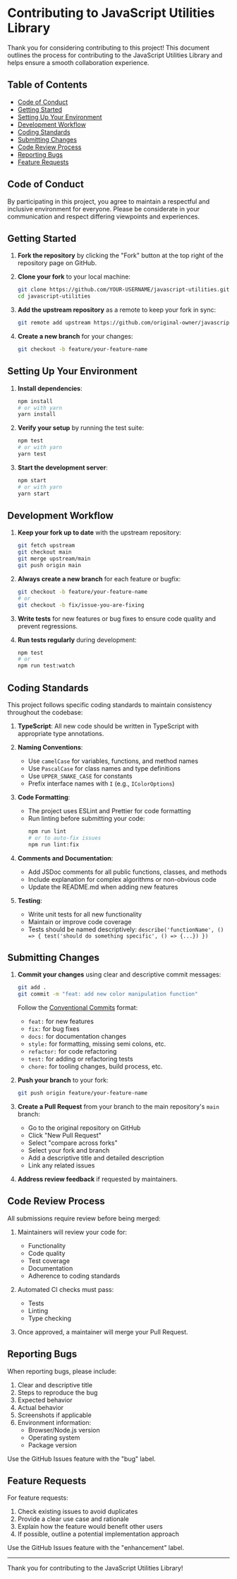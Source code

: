 # Contributing to JavaScript Utilities Library

Thank you for considering contributing to this project! This document outlines the process for contributing to the JavaScript Utilities Library and helps ensure a smooth collaboration experience.

## Table of Contents

- [Code of Conduct](#code-of-conduct)
- [Getting Started](#getting-started)
- [Setting Up Your Environment](#setting-up-your-environment)
- [Development Workflow](#development-workflow)
- [Coding Standards](#coding-standards)
- [Submitting Changes](#submitting-changes)
- [Code Review Process](#code-review-process)
- [Reporting Bugs](#reporting-bugs)
- [Feature Requests](#feature-requests)

## Code of Conduct

By participating in this project, you agree to maintain a respectful and inclusive environment for everyone. Please be considerate in your communication and respect differing viewpoints and experiences.

## Getting Started

1. **Fork the repository** by clicking the "Fork" button at the top right of the repository page on GitHub.

2. **Clone your fork** to your local machine:
   ```bash
   git clone https://github.com/YOUR-USERNAME/javascript-utilities.git
   cd javascript-utilities
   ```

3. **Add the upstream repository** as a remote to keep your fork in sync:
   ```bash
   git remote add upstream https://github.com/original-owner/javascript-utilities.git
   ```

4. **Create a new branch** for your changes:
   ```bash
   git checkout -b feature/your-feature-name
   ```

## Setting Up Your Environment

1. **Install dependencies**:
   ```bash
   npm install
   # or with yarn
   yarn install
   ```

2. **Verify your setup** by running the test suite:
   ```bash
   npm test
   # or with yarn
   yarn test
   ```

3. **Start the development server**:
   ```bash
   npm start
   # or with yarn
   yarn start
   ```

## Development Workflow

1. **Keep your fork up to date** with the upstream repository:
   ```bash
   git fetch upstream
   git checkout main
   git merge upstream/main
   git push origin main
   ```

2. **Always create a new branch** for each feature or bugfix:
   ```bash
   git checkout -b feature/your-feature-name
   # or
   git checkout -b fix/issue-you-are-fixing
   ```

3. **Write tests** for new features or bug fixes to ensure code quality and prevent regressions.

4. **Run tests regularly** during development:
   ```bash
   npm test
   # or
   npm run test:watch
   ```

## Coding Standards

This project follows specific coding standards to maintain consistency throughout the codebase:

1. **TypeScript**: All new code should be written in TypeScript with appropriate type annotations.

2. **Naming Conventions**:
   - Use `camelCase` for variables, functions, and method names
   - Use `PascalCase` for class names and type definitions
   - Use `UPPER_SNAKE_CASE` for constants
   - Prefix interface names with `I` (e.g., `IColorOptions`)

3. **Code Formatting**:
   - The project uses ESLint and Prettier for code formatting
   - Run linting before submitting your code:
     ```bash
     npm run lint
     # or to auto-fix issues
     npm run lint:fix
     ```

4. **Comments and Documentation**:
   - Add JSDoc comments for all public functions, classes, and methods
   - Include explanation for complex algorithms or non-obvious code
   - Update the README.md when adding new features

5. **Testing**:
   - Write unit tests for all new functionality
   - Maintain or improve code coverage
   - Tests should be named descriptively: `describe('functionName', () => { test('should do something specific', () => {...}) })`

## Submitting Changes

1. **Commit your changes** using clear and descriptive commit messages:
   ```bash
   git add .
   git commit -m "feat: add new color manipulation function"
   ```
   
   Follow the [Conventional Commits](https://www.conventionalcommits.org/) format:
   - `feat:` for new features
   - `fix:` for bug fixes
   - `docs:` for documentation changes
   - `style:` for formatting, missing semi colons, etc.
   - `refactor:` for code refactoring
   - `test:` for adding or refactoring tests
   - `chore:` for tooling changes, build process, etc.

2. **Push your branch** to your fork:
   ```bash
   git push origin feature/your-feature-name
   ```

3. **Create a Pull Request** from your branch to the main repository's `main` branch:
   - Go to the original repository on GitHub
   - Click "New Pull Request"
   - Select "compare across forks"
   - Select your fork and branch
   - Add a descriptive title and detailed description
   - Link any related issues

4. **Address review feedback** if requested by maintainers.

## Code Review Process

All submissions require review before being merged:

1. Maintainers will review your code for:
   - Functionality
   - Code quality
   - Test coverage
   - Documentation
   - Adherence to coding standards

2. Automated CI checks must pass:
   - Tests
   - Linting
   - Type checking

3. Once approved, a maintainer will merge your Pull Request.

## Reporting Bugs

When reporting bugs, please include:

1. Clear and descriptive title
2. Steps to reproduce the bug
3. Expected behavior
4. Actual behavior
5. Screenshots if applicable
6. Environment information:
   - Browser/Node.js version
   - Operating system
   - Package version

Use the GitHub Issues feature with the "bug" label.

## Feature Requests

For feature requests:

1. Check existing issues to avoid duplicates
2. Provide a clear use case and rationale
3. Explain how the feature would benefit other users
4. If possible, outline a potential implementation approach

Use the GitHub Issues feature with the "enhancement" label.

---

Thank you for contributing to the JavaScript Utilities Library!
